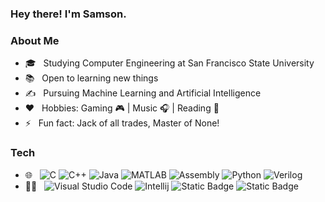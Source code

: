 ### Hey there! I'm Samson.

### About Me
- 🎓 &nbsp; Studying Computer Engineering at San Francisco State University
- 📚 &nbsp; Open to learning new things
- ✍️ &nbsp; Pursuing Machine Learning and Artificial Intelligence
- ❤️ &nbsp; Hobbies: Gaming 🎮 | Music 🎧 | Reading 📖
- ⚡ &nbsp; Fun fact: Jack of all trades, Master of None!

### Tech
- 🌐 &nbsp;
  ![C](https://img.shields.io/badge/C-black?logo=c&logoColor=007ACC)
  ![C++](https://img.shields.io/badge/C%2B%2B-black?logo=cplusplus&logoColor=007ACC)
  ![Java](https://img.shields.io/badge/Java-black)
  ![MATLAB](https://img.shields.io/badge/MATLAB-black)
  ![Assembly](https://img.shields.io/badge/Assembly-black)
  ![Python](https://img.shields.io/badge/Python-black)
  ![Verilog](https://img.shields.io/badge/Verilog-black)
- 👨‍💻 &nbsp;
  ![Visual Studio Code](https://img.shields.io/badge/Visual%20Studio%20Code-black?logo=visualstudiocode&logoColor=007ACC)
  ![Intellij](https://img.shields.io/badge/IntelliJ-black?logo=intellijidea)
  ![Static Badge](https://img.shields.io/badge/IntelliJ-black?style=flat&logo=intellijidea&logoColor=black&color=white)
  ![Static Badge](https://img.shields.io/badge/Jupyter%20Notebook-black?style=flat&logo=jupyter&color=white)


<!--
**sahuang3/sahuang3** is a ✨ _special_ ✨ repository because its `README.md` (this file) appears on your GitHub profile.

Here are some ideas to get you started:

- 🔭 I’m currently working on ...
- 🌱 I’m currently learning ...
- 👯 I’m looking to collaborate on ...
- 🤔 I’m looking for help with ...
- 💬 Ask me about ...
- 📫 How to reach me: ...
- 😄 Pronouns: ...
- ⚡ Fun fact: ...
-->
